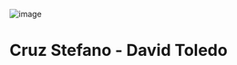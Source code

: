 ![image](https://github.com/user-attachments/assets/fb5ed0d5-5cce-4615-92d4-1cfd9bf21419)


# Cruz Stefano - David Toledo

